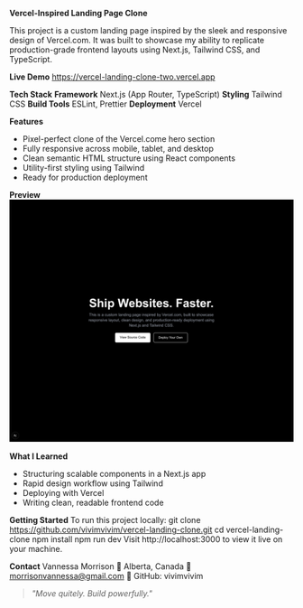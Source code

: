 **Vercel-Inspired Landing Page Clone**

This project is a custom landing page inspired by the sleek and responsive design of Vercel.com. It was built to showcase my ability to replicate production-grade frontend layouts using Next.js, Tailwind CSS, and TypeScript. 

**Live Demo**
https://vercel-landing-clone-two.vercel.app

**Tech Stack**
**Framework** 
Next.js (App Router, TypeScript)
**Styling**
Tailwind CSS
**Build Tools**
ESLint, Prettier
**Deployment**
Vercel

**Features**
* Pixel-perfect clone of the Vercel.come hero section
* Fully responsive across mobile, tablet, and desktop
* Clean semantic HTML structure using React components
* Utility-first styling using Tailwind
* Ready for production deployment

**Preview**
![Vercel-Inspired Hero](./images/preview.png)

**What I Learned**
* Structuring scalable components in a Next.js app
* Rapid design workflow using Tailwind
* Deploying with Vercel
* Writing clean, readable frontend code

**Getting Started**
To run this project locally:
    git clone https://github.com/vivimvivim/vercel-landing-clone.git
    cd vercel-landing-clone
    npm install
    npm run dev
Visit http://localhost:3000 to view it live on your machine.

**Contact**
Vannessa Morrison
📍 Alberta, Canada
📧 morrisonvannessa@gmail.com
🔗 GitHub: vivimvivim

> *"Move quitely. Build powerfully."* 